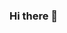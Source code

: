 ### Hi there 👋

<!--
**rsvmukhesh/rsvmukhesh** is a ✨ _special_ ✨ repository because its `README.md` (this file) appears on your GitHub profile.

Here are some ideas to get you started:

- 🔭 I’m currently working on Python realted Projects
- 🌱 I’m currently learning Data science (regression models)
- 👯 I’m looking to collaborate on Machine Learning Projects
- 🤔 I’m looking for help with Algos 
- 💬 Ask me about anything realted to python
- 📫 How to reach me: Email - [rsvmukhesh@gmail.com](rsvmukhesh@gmail.com)
- 😄 Pronouns: He/Him
- ⚡ Fun fact: Prefer Tabs over Spaces
-->
